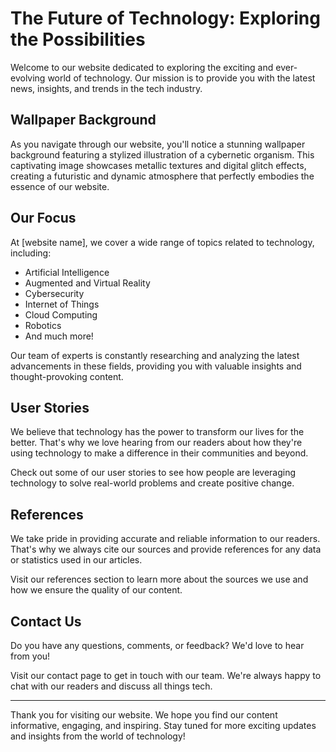 <!--font:Open Sans-->

# The Future of Technology: Exploring the Possibilities

Welcome to our website dedicated to exploring the exciting and ever-evolving world of technology. Our mission is to provide you with the latest news, insights, and trends in the tech industry.

## Wallpaper Background

As you navigate through our website, you'll notice a stunning wallpaper background featuring a stylized illustration of a cybernetic organism. This captivating image showcases metallic textures and digital glitch effects, creating a futuristic and dynamic atmosphere that perfectly embodies the essence of our website.

## Our Focus

At [website name], we cover a wide range of topics related to technology, including:

- Artificial Intelligence
- Augmented and Virtual Reality
- Cybersecurity
- Internet of Things
- Cloud Computing
- Robotics
- And much more!

Our team of experts is constantly researching and analyzing the latest advancements in these fields, providing you with valuable insights and thought-provoking content.

## User Stories

We believe that technology has the power to transform our lives for the better. That's why we love hearing from our readers about how they're using technology to make a difference in their communities and beyond.

Check out some of our user stories to see how people are leveraging technology to solve real-world problems and create positive change.

## References

We take pride in providing accurate and reliable information to our readers. That's why we always cite our sources and provide references for any data or statistics used in our articles.

Visit our references section to learn more about the sources we use and how we ensure the quality of our content.

## Contact Us

Do you have any questions, comments, or feedback? We'd love to hear from you!

Visit our contact page to get in touch with our team. We're always happy to chat with our readers and discuss all things tech.

---

Thank you for visiting our website. We hope you find our content informative, engaging, and inspiring. Stay tuned for more exciting updates and insights from the world of technology!

<!--

Write me content for website with wallpaper which alt text is:

"A stylized illustration of a cybernetic organism, with metallic textures and digital glitch effects."

The name/title of the page should not be 1:1 copy of the alt text but rather a real content of the website which is using this wallpaper.

- Use markdown format 
- Start with heading
- Heading should be short and concise
- The content should look like a real website 
- The website should not be about the wallpaper, wallpaper is just a related background
- Heading should be contain work "wallpaper" or "background"
- Include real sections like references, contact, user stories, etc. use things relevant to the page purpose.
- Feel free to use structure like headings, bullets, numbering, blockquotes, paragraphs, horizontal lines, etc.
- You can use formatting like bold or _italic_
- You can include UTF-8 emojis
- Links should be only #hash anchors (and you can refer to the document itself)
- Do not include images


---


# The Future of Technology: Exploring the Possibilities

Welcome to our website dedicated to exploring the exciting and ever-evolving world of technology. Our mission is to provide you with the latest news, insights, and trends in the tech industry.

## Wallpaper Background

As you navigate through our website, you'll notice a stunning wallpaper background featuring a stylized illustration of a cybernetic organism. This captivating image showcases metallic textures and digital glitch effects, creating a futuristic and dynamic atmosphere that perfectly embodies the essence of our website.

## Our Focus

At [website name], we cover a wide range of topics related to technology, including:

- Artificial Intelligence
- Augmented and Virtual Reality
- Cybersecurity
- Internet of Things
- Cloud Computing
- Robotics
- And much more!

Our team of experts is constantly researching and analyzing the latest advancements in these fields, providing you with valuable insights and thought-provoking content.

## User Stories

We believe that technology has the power to transform our lives for the better. That's why we love hearing from our readers about how they're using technology to make a difference in their communities and beyond.

Check out some of our user stories to see how people are leveraging technology to solve real-world problems and create positive change.

## References

We take pride in providing accurate and reliable information to our readers. That's why we always cite our sources and provide references for any data or statistics used in our articles.

Visit our references section to learn more about the sources we use and how we ensure the quality of our content.

## Contact Us

Do you have any questions, comments, or feedback? We'd love to hear from you!

Visit our contact page to get in touch with our team. We're always happy to chat with our readers and discuss all things tech.

---

Thank you for visiting our website. We hope you find our content informative, engaging, and inspiring. Stay tuned for more exciting updates and insights from the world of technology!

-->
